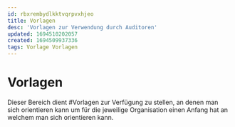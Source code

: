 ```yaml
---
id: rbxrembydlkktvqrpvxhjeo
title: Vorlagen
desc: 'Vorlagen zur Verwendung durch Auditoren'
updated: 1694510202057
created: 1694509937336
tags: Vorlage Vorlagen
---
```


# Vorlagen

Dieser Bereich dient #Vorlagen zur Verfügung zu stellen, an denen man sich orientieren kann um für die jeweilige Organisation einen Anfang hat an welchem man sich orientieren kann.

